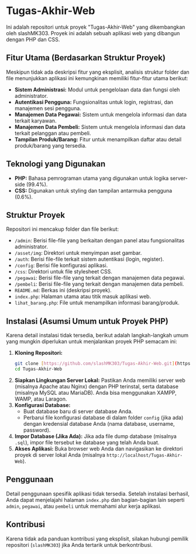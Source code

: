 # Tugas-Akhir-Web

Ini adalah repositori untuk proyek "Tugas-Akhir-Web" yang dikembangkan oleh slashMK303. Proyek ini adalah sebuah aplikasi web yang dibangun dengan PHP dan CSS.

## Fitur Utama (Berdasarkan Struktur Proyek)

Meskipun tidak ada deskripsi fitur yang eksplisit, analisis struktur folder dan file menunjukkan aplikasi ini kemungkinan memiliki fitur-fitur utama berikut:

* **Sistem Administrasi:** Modul untuk pengelolaan data dan fungsi oleh administrator.
* **Autentikasi Pengguna:** Fungsionalitas untuk login, registrasi, dan manajemen sesi pengguna.
* **Manajemen Data Pegawai:** Sistem untuk mengelola informasi dan data terkait karyawan.
* **Manajemen Data Pembeli:** Sistem untuk mengelola informasi dan data terkait pelanggan atau pembeli.
* **Tampilan Produk/Barang:** Fitur untuk menampilkan daftar atau detail produk/barang yang tersedia.

## Teknologi yang Digunakan

* **PHP:** Bahasa pemrograman utama yang digunakan untuk logika server-side (99.4%).
* **CSS:** Digunakan untuk styling dan tampilan antarmuka pengguna (0.6%).

## Struktur Proyek

Repositori ini mencakup folder dan file berikut:

* `/admin`: Berisi file-file yang berkaitan dengan panel atau fungsionalitas administrator.
* `/asset/img`: Direktori untuk menyimpan aset gambar.
* `/auth`: Berisi file-file terkait sistem autentikasi (login, register).
* `/config`: Berisi file konfigurasi aplikasi.
* `/css`: Direktori untuk file stylesheet CSS.
* `/pegawai`: Berisi file-file yang terkait dengan manajemen data pegawai.
* `/pembeli`: Berisi file-file yang terkait dengan manajemen data pembeli.
* `README.md`: Berkas ini (deskripsi proyek).
* `index.php`: Halaman utama atau titik masuk aplikasi web.
* `lihat_barang.php`: File untuk menampilkan informasi barang/produk.

## Instalasi (Asumsi Umum untuk Proyek PHP)

Karena detail instalasi tidak tersedia, berikut adalah langkah-langkah umum yang mungkin diperlukan untuk menjalankan proyek PHP semacam ini:

1.  **Kloning Repositori:**
    ```bash
    git clone [https://github.com/slashMK303/Tugas-Akhir-Web.git](https://github.com/slashMK303/Tugas-Akhir-Web.git)
    cd Tugas-Akhir-Web
    ```
2.  **Siapkan Lingkungan Server Lokal:**
    Pastikan Anda memiliki server web (misalnya Apache atau Nginx) dengan PHP terinstal, serta database (misalnya MySQL atau MariaDB). Anda bisa menggunakan XAMPP, WAMP, atau Laragon.
3.  **Konfigurasi Database:**
    * Buat database baru di server database Anda.
    * Perbarui file konfigurasi database di dalam folder `config` (jika ada) dengan kredensial database Anda (nama database, username, password).
4.  **Impor Database (Jika Ada):**
    Jika ada file dump database (misalnya `.sql`), impor file tersebut ke database yang telah Anda buat.
5.  **Akses Aplikasi:**
    Buka browser web Anda dan navigasikan ke direktori proyek di server lokal Anda (misalnya `http://localhost/Tugas-Akhir-Web`).

## Penggunaan

Detail penggunaan spesifik aplikasi tidak tersedia. Setelah instalasi berhasil, Anda dapat menjelajahi halaman `index.php` dan bagian-bagian lain seperti `admin`, `pegawai`, atau `pembeli` untuk memahami alur kerja aplikasi.

## Kontribusi

Karena tidak ada panduan kontribusi yang eksplisit, silakan hubungi pemilik repositori (`slashMK303`) jika Anda tertarik untuk berkontribusi.

